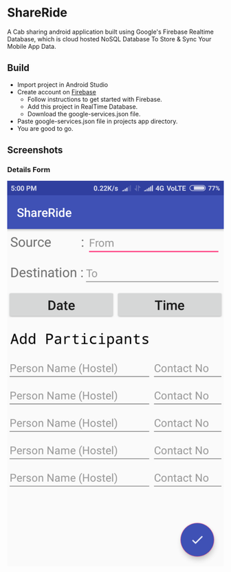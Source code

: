 # ShareRide

A Cab sharing android application built using Google's Firebase Realtime Database, which is cloud
hosted NoSQL Database To Store & Sync Your Mobile App Data.

## Build

  * Import project in Android Studio
  * Create account on [Firebase](https://firebase.google.com/)
    * Follow instructions to get started with Firebase.
    * Add this project in RealTime Database.
    * Download the google-services.json file.
  * Paste google-services.json file in projects app directory.
  * You are good to go.

## Screenshots

### Details Form

![alt text](READMEIMG/Details.png)